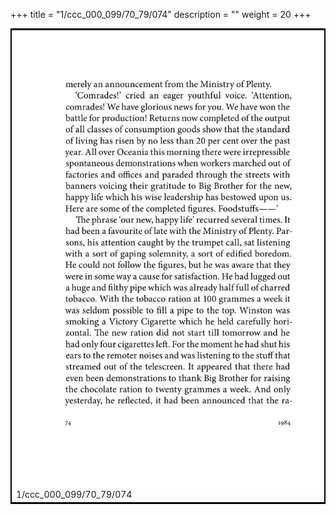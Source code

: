 +++
title = "1/ccc_000_099/70_79/074"
description = ""
weight = 20
+++

<table style="border:2px solid black;max-width:800px;max-height:800px;" 
><tr><td><img class="center-fit-jpg"
src="/jpg_/out_jpg_1984__074.jpg"  >1/ccc_000_099/70_79/074</img></td></tr></table>
